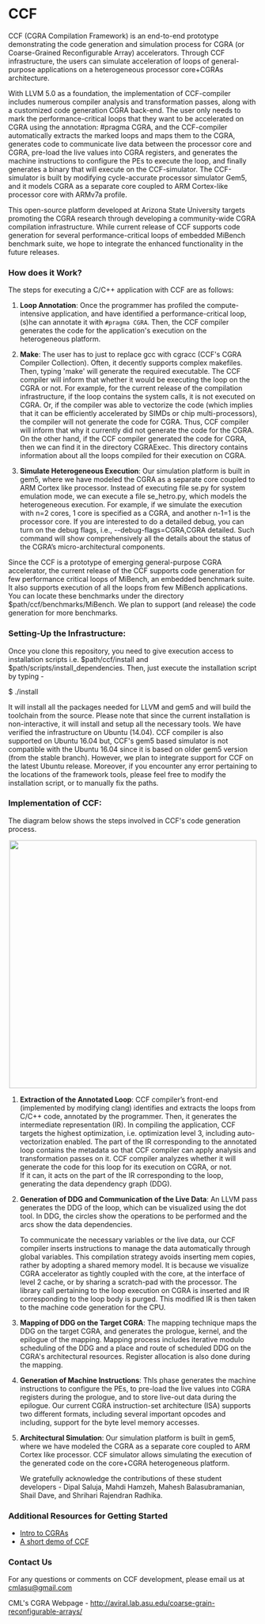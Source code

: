 # CCF

CCF (CGRA Compilation Framework) is an end-to-end prototype demonstrating the code generation and simulation process for CGRA (or Coarse-Grained Reconfigurable Array) accelerators. 
Through CCF infrastructure, the users can simulate acceleration of loops of general-purpose applications on a heterogeneous processor core+CGRAs architecture. 

With LLVM 5.0 as a foundation, the implementation of CCF-compiler includes numerous compiler analysis and transformation passes, along with a customized code generation CGRA back-end. 
The user only needs to mark the performance-critical loops that they want to be accelerated on CGRA using the annotation: #pragma CGRA, 
and the CCF-compiler automatically extracts the marked loops and maps them to the CGRA, 
generates code to communicate live data between the processor core and CGRA, pre-load the live values into CGRA registers, 
and generates the machine instructions to configure the PEs to execute the loop, 
and finally generates a binary that will execute on the CCF-simulator.
The CCF-simulator is built by modifying cycle-accurate processor simulator Gem5, 
and it models CGRA as a separate core coupled to ARM Cortex-like processor core with ARMv7a profile.

This open-source platform developed at Arizona State University targets promoting the CGRA research through developing a community-wide CGRA compilation infrastructure.
While current release of CCF supports code generation for several performance-critical loops of embedded MiBench benchmark suite, 
we hope to integrate the enhanced functionality in the future releases.


### How does it Work?

The steps for executing a C/C++ application with CCF are as follows:

1.	**Loop Annotation**: Once the programmer has profiled the compute-intensive application, 
and have identified a performance-critical loop, (s)he can annotate it with `#pragma CGRA`. 
Then, the CCF compiler generates the code for the application's execution on the heterogeneous platform.

2. **Make**: The user has to just to replace gcc with cgracc (CCF's CGRA Compiler Collection). 
Often, it decently supports complex makefiles. Then, typing 'make' will generate the required executable.
The CCF compiler will inform that whether it would be executing the loop on the CGRA or not. 
For example, for the current release of the compilation infrastructure, if the loop contains the system calls, it is not executed on CGRA. 
Or, if the compiler was able to vectorize the code (which implies that it can be efficiently accelerated by SIMDs or chip multi-processors), 
the compiler will not generate the code for CGRA. 
Thus, CCF compiler will inform that why it currently did not generate the code for the CGRA. 
On the other hand, if the CCF compiler generated the code for CGRA, then we can find it in the directory CGRAExec. 
This directory contains information about all the loops compiled for their execution on CGRA.

3. **Simulate Heterogeneous Execution**: 
Our simulation platform is built in gem5, where we have modeled the CGRA as a separate core coupled to ARM Cortex like processor. 
Instead of executing file se.py for system emulation mode, we can execute a file se_hetro.py, which models the heterogeneous execution. 
For example, if we simulate the execution with n=2 cores, 1 core is specified as a CGRA, and another n-1=1 is the processor core. 
If you are interested to do a detailed debug, you can turn on the debug flags, i.e., --debug-flags=CGRA,CGRA detailed. 
Such command will show comprehensively all the details about the status of the CGRA’s micro-architectural components.

Since the CCF is a prototype of emerging general-purpose CGRA accelerator, 
the current release of the CCF supports code generation for few performance critical loops of MiBench, an embedded benchmark suite. 
It also supports execution of all the loops from few MiBench applications.
You can locate these benchmarks under the directory $path/ccf/benchmarks/MiBench.
We plan to support (and release) the code generation for more benchmarks.

### Setting-Up the Infrastructure:

Once you clone this repository, you need to give execution access to installation scripts i.e. $path/ccf/install and $path/scripts/install_dependencies. 
Then, just execute the installation script by typing -

$ ./install 

It will install all the packages needed for LLVM and gem5 and will build the toolchain from the source.
Please note that since the current installation is non-interactive, it will install and setup all the necessary tools.
We have verified the infrastructure on Ubuntu (14.04). 
CCF compiler is also supported on Ubuntu 16.04 but, CCF's gem5 based simulator is not compatible with the Ubuntu 16.04 
since it is based on older gem5 version (from the stable branch). 
However, we plan to integrate support for CCF on the latest Ubuntu release.
Moreover, if you encounter any error pertaining to the locations of the framework tools, please feel free to modify the installation script, or to manually fix the paths.


### Implementation of CCF:

The diagram below shows the steps involved in CCF's code generation process. 

<p align="center">
  <img src="http://aviral.lab.asu.edu/wp-content/uploads/2018/05/ccf.png"/ height="500">
</p>

1.  **Extraction of the Annotated Loop**:
    CCF compiler’s front-end (implemented by modifying clang) identifies and extracts the loops from C/C++ code, 
    annotated by the programmer. 
    Then, it generates the intermediate representation (IR). 
    In compiling the application, CCF targets the highest optimization, i.e. optimization level 3, 
    including auto-vectorization enabled. 
    The part of the IR corresponding to the annotated loop contains the metadata so that 
    CCF compiler can apply analysis and transformation passes on it.
    CCF compiler analyzes whether it will generate the code for this loop for its execution on CGRA, or not.  
    If it can, it acts on the part of the IR corresponding to the loop, generating the data dependency graph (DDG).
 
 2.	**Generation of DDG and Communication of the Live Data**: An LLVM pass generates the DDG of the loop, 
    which can be visualized using the dot tool. In DDG, the circles show the operations to be performed
    and the arcs show the data dependencies. 
     
    To communicate the necessary variables or the live data, 
    our CCF compiler inserts instructions to manage the data automatically through global variables. 
    This compilation strategy avoids inserting mem copies, rather by adopting a shared memory model. 
    It is because we visualize CGRA accelerator as tightly coupled with the core, 
    at the interface of level 2 cache, or by sharing a scratch-pad with the processor.
    The library call pertaining to the loop execution on CGRA is inserted and IR corresponding to the loop body is purged. 
    This modified IR is then taken to the machine code generation for the CPU.
 
 3.	**Mapping of DDG on the Target CGRA**: The mapping technique maps the DDG on the target CGRA, 
    and generates the prologue, kernel, and the epilogue of the mapping. 
    Mapping process includes iterative modulo scheduling of the DDG 
    and a place and route of scheduled DDG on the CGRA's architectural resources.
    Register allocation is also done during the mapping.
    
4.	**Generation of Machine Instructions**:  ThIs phase generates the machine instructions to configure the PEs,
    to pre-load the live values into CGRA registers during the prologue, 
    and to store live-out data during the epilogue.
    Our current CGRA instruction-set architecture (ISA) supports two different formats, 
    including several important opcodes and including, support for the byte level memory accesses.
    
5.	**Architectural Simulation**: Our simulation platform is built in gem5, 
    where we have modeled the CGRA as a separate core coupled to ARM Cortex like processor.
    CCF simulator allows simulating the execution of the generated code on the core+CGRA heterogeneous platform.    

    We gratefully acknowledge the contributions of these student developers - 
    Dipal Saluja, 
    Mahdi Hamzeh, 
    Mahesh Balasubramanian,
    Shail Dave, and
    Shrihari Rajendran Radhika.
    
### Additional Resources for Getting Started

- [Intro to CGRAs](https://youtu.be/4h2Po78be-Q)
- [A short demo of CCF](https://www.youtube.com/watch?v=iGV1lHsjy4w&t=1s)

### Contact Us

For any questions or comments on CCF development, please email us at cmlasu@gmail.com

CML's CGRA Webpage - http://aviral.lab.asu.edu/coarse-grain-reconfigurable-arrays/
